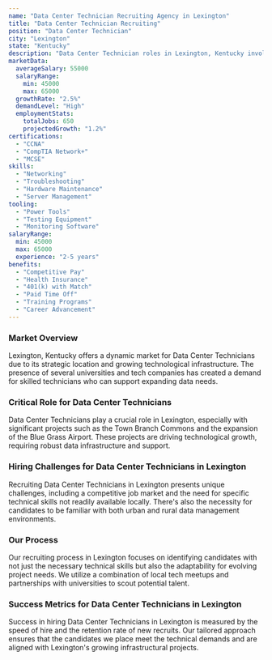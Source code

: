 ```yaml
---
name: "Data Center Technician Recruiting Agency in Lexington"
title: "Data Center Technician Recruiting"
position: "Data Center Technician"
city: "Lexington"
state: "Kentucky"
description: "Data Center Technician roles in Lexington, Kentucky involve maintaining and troubleshooting servers and network issues within data centers."
marketData:
  averageSalary: 55000
  salaryRange:
    min: 45000
    max: 65000
  growthRate: "2.5%"
  demandLevel: "High"
  employmentStats:
    totalJobs: 650
    projectedGrowth: "1.2%"
certifications:
  - "CCNA"
  - "CompTIA Network+"
  - "MCSE"
skills:
  - "Networking"
  - "Troubleshooting"
  - "Hardware Maintenance"
  - "Server Management"
tooling:
  - "Power Tools"
  - "Testing Equipment"
  - "Monitoring Software"
salaryRange:
  min: 45000
  max: 65000
  experience: "2-5 years"
benefits:
  - "Competitive Pay"
  - "Health Insurance"
  - "401(k) with Match"
  - "Paid Time Off"
  - "Training Programs"
  - "Career Advancement"
---
```


### Market Overview
Lexington, Kentucky offers a dynamic market for Data Center Technicians due to its strategic location and growing technological infrastructure. The presence of several universities and tech companies has created a demand for skilled technicians who can support expanding data needs.

### Critical Role for Data Center Technicians
Data Center Technicians play a crucial role in Lexington, especially with significant projects such as the Town Branch Commons and the expansion of the Blue Grass Airport. These projects are driving technological growth, requiring robust data infrastructure and support.

### Hiring Challenges for Data Center Technicians in Lexington
Recruiting Data Center Technicians in Lexington presents unique challenges, including a competitive job market and the need for specific technical skills not readily available locally. There's also the necessity for candidates to be familiar with both urban and rural data management environments.

### Our Process
Our recruiting process in Lexington focuses on identifying candidates with not just the necessary technical skills but also the adaptability for evolving project needs. We utilize a combination of local tech meetups and partnerships with universities to scout potential talent.

### Success Metrics for Data Center Technicians in Lexington
Success in hiring Data Center Technicians in Lexington is measured by the speed of hire and the retention rate of new recruits. Our tailored approach ensures that the candidates we place meet the technical demands and are aligned with Lexington's growing infrastructural projects.